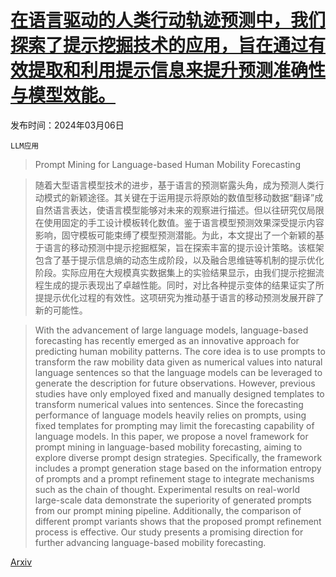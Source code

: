 # [在语言驱动的人类行动轨迹预测中，我们探索了提示挖掘技术的应用，旨在通过有效提取和利用提示信息来提升预测准确性与模型效能。](https://arxiv.org/abs/2403.03544)

发布时间：2024年03月06日

`LLM应用`

> Prompt Mining for Language-based Human Mobility Forecasting

> 随着大型语言模型技术的进步，基于语言的预测崭露头角，成为预测人类行动模式的新颖途径。其关键在于运用提示将原始的数值型移动数据“翻译”成自然语言表达，使语言模型能够对未来的观察进行描述。但以往研究仅局限在使用固定的手工设计模板转化数值。鉴于语言模型预测效果深受提示内容影响，固守模板可能束缚了模型预测潜能。为此，本文提出了一个新颖的基于语言的移动预测中提示挖掘框架，旨在探索丰富的提示设计策略。该框架包含了基于提示信息熵的动态生成阶段，以及融合思维链等机制的提示优化阶段。实际应用在大规模真实数据集上的实验结果显示，由我们提示挖掘流程生成的提示表现出了卓越性能。同时，对比各种提示变体的结果证实了所提提示优化过程的有效性。这项研究为推动基于语言的移动预测发展开辟了新的可能性。

> With the advancement of large language models, language-based forecasting has recently emerged as an innovative approach for predicting human mobility patterns. The core idea is to use prompts to transform the raw mobility data given as numerical values into natural language sentences so that the language models can be leveraged to generate the description for future observations. However, previous studies have only employed fixed and manually designed templates to transform numerical values into sentences. Since the forecasting performance of language models heavily relies on prompts, using fixed templates for prompting may limit the forecasting capability of language models. In this paper, we propose a novel framework for prompt mining in language-based mobility forecasting, aiming to explore diverse prompt design strategies. Specifically, the framework includes a prompt generation stage based on the information entropy of prompts and a prompt refinement stage to integrate mechanisms such as the chain of thought. Experimental results on real-world large-scale data demonstrate the superiority of generated prompts from our prompt mining pipeline. Additionally, the comparison of different prompt variants shows that the proposed prompt refinement process is effective. Our study presents a promising direction for further advancing language-based mobility forecasting.

[Arxiv](https://arxiv.org/abs/2403.03544)